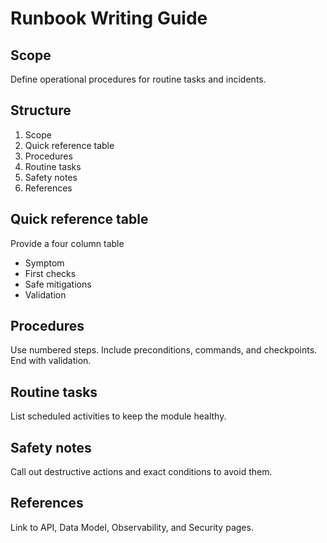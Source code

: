 # Runbook Writing Guide

## Scope
Define operational procedures for routine tasks and incidents.

## Structure
1. Scope
2. Quick reference table
3. Procedures
4. Routine tasks
5. Safety notes
6. References

## Quick reference table
Provide a four column table
- Symptom
- First checks
- Safe mitigations
- Validation

## Procedures
Use numbered steps. Include preconditions, commands, and checkpoints. End with validation.

## Routine tasks
List scheduled activities to keep the module healthy.

## Safety notes
Call out destructive actions and exact conditions to avoid them.

## References
Link to API, Data Model, Observability, and Security pages.
